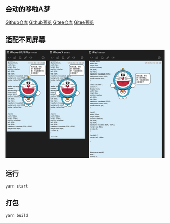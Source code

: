 ## 
## 会动的哆啦A梦
[Github仓库](https://github.com/dengzhixin/doraemon)
[Github预览](https://dengzhixin.github.io/doraemon/dist/index.html)
[Gitee仓库](https://gitee.com/dengzhixin/doraemon)
[Gitee预览](http://dengzhixin.gitee.io/doraemon/)
## 适配不同屏幕
![](static/view.png)
## 运行
```$xslt
yarn start
```
## 打包
```$xslt
yarn build
```
